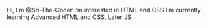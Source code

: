  Hi, I’m @Sri-The-Coder
 I’m interested in HTML and CSS
 I’m currently learning Advanced HTML and CSS, Later JS



<!---
Sri-The-Coder/Sri-The-Coder is a ✨ special ✨ repository because its `README.md` (this file) appears on your GitHub profile.
You can click the Preview link to take a look at your changes.
--->
